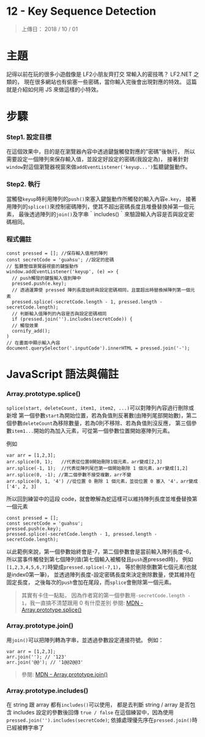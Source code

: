 # 12 - Key Sequence Detection

> 上傳日： 2018 / 10 / 01

# 主題

記得以前在玩的很多小遊戲像是 LF2小朋友齊打交 常輸入的密技嗎？ LF2.NET 之類的，
現在很多網站也有偷塞一些密碼，當你輸入完後會出現對應的特效。
這篇就是介紹如何用 JS 來做這樣的小特效。

# 步驟

### Step1. 設定目標

在這個效果中，目的是在瀏覽器內容中透過鍵盤觸發對應的"密碼"後執行，
所以需要設定一個陣列來保存輸入值，並設定好設定的密碼(我設定為)，
接著針對`window`對這個瀏覽器視窗來做`addEventListener('keyup...')`監聽鍵盤動作。

### Step2. 執行

當觸發`keyup`時利用陣列的`push()`來塞入鍵盤動作所觸發的輸入內容`e.key`，
接著用陣列的`splice()`來控制密碼陣列，使其不超出密碼長度且堆疊替換掉第一個元素，
最後透過陣列的`join()`及字串｀includes()｀來驗證輸入內容是否與設定密碼相同。

### 程式備註

```
const pressed = []; //保存輸入值用的陣列
const secretCode = 'guahsu'; //設定的密碼
// 監聽整個瀏覽器視窗的鍵盤動作
window.addEventListener('keyup', (e) => {
  // push觸發的鍵盤輸入值到陣中
  pressed.push(e.key);
  // 透過運算使 pressed 陣列長度始終與設定密碼相同，且當超出時替換掉陣列第一個元素
  pressed.splice(-secretCode.length - 1, pressed.length - secretCode.length);
  // 判斷輸入值陣列的內容是否與設定密碼相同
  if (pressed.join('').includes(secretCode)) {
  // 觸發效果
  cornify_add();
)
// 在畫面中顯示輸入內容
document.querySelector('.inputCode').innerHTML = pressed.join('-');
```

# JavaScript 語法與備註

### Array.prototype.splice()

`splice(start, deleteCount, item1, item2, ...)`可以對陣列內容過行刪除或新增
第一個參數`start`為開始位置，若為負值則反著數(由陣列尾部開始數)，第二個參數`deleteCount`為移除數量，若為0則不移除、若為負值則沒反應，
第三個參數`item1...`開始的為加入元素，可從第一個參數位置開始塞陣列元素。

例如
```
var arr = [1,2,3];
arr.splice(0, 1);   //代表從位置0開始刪除1個元素，arr變成[2,3]
arr.splice(-1, 1);  //代表從陣列尾巴第一個開始刪除 1 個元素，arr變成[1,2]
arr.splice(0, -1); //第二個參數不接受複數，arr不變
arr.splice(0, 1, '4') //從位置 0 刪除 1 個元素，並從位置 0 塞入 '4'，arr變成['4', 2, 3]
```

所以回到練習中的這段 code，就會瞭解為蛇這樣可以維持陣列長度並堆疊替換第一個元素

```
const pressed = [];
const secretCode = 'guahsu';
pressed.push(e.key);
pressed.splice(-secretCode.length - 1, pressed.length - secretCode.length);
```

以此範例來說，第一個參數始終會是-7，第二個參數會是當前輸入陣列長度-6，
所以當事件觸發到第七個陣列值(第七個輸入被觸發且`push`進pressed時)，
例如`[1,2,3,4,5,6,7]`時變成`pressed.splice(-7,1)`，
等於刪除倒數第七個元素(也就是index0第一筆)，
並透過陣列長度-設定密碼長度來決定刪除數量，使其維持在固定長度，
之後每次的`push`會加在尾段，而`splice`會刪除第一個元素。

> 其實有卡住一點點，
> 因為作者寫的第一個參數用`-secretCode.length - 1`，我一直搞不清楚跟用 0 有什麼差別
> 參閱: <a href="https://developer.mozilla.org/en-US/docs/Web/JavaScript/Reference/Global_Objects/Array/splice"> MDN - Array.prototype.splice()</a>

### Array.prototype.join()
用`join()`可以把陣列轉為字串，並透過參數設定連接符號。
例如：

```
var arr = [1,2,3];
arr.join(''); // '123'
arr.join('@@'); // '1@@2@@3'
```

> 參閱: <a href="https://developer.mozilla.org/en-US/docs/Web/JavaScript/Reference/Global_Objects/Array/join" target="blank"> MDN - Array.prototype.join()</a>

### Array.prototype.includes()

在 string 跟 array 都有`includes()`可以使用，
都是去判斷 string / array 是否包含 includes 設定的參數後回傳 `true / false`
在這個練習中，因為使用`pressed.join('').includes(secretCode)`;
依據處理優先序在`pressed.join()`時已經被轉字串了
